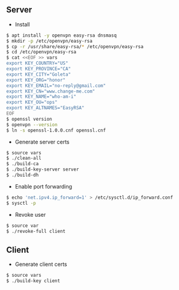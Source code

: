 
## Server

* Install 
  
```bash
$ apt install -y openvpn easy-rsa dnsmasq
$ mkdir -p /etc/openvpn/easy-rsa
$ cp -r /usr/share/easy-rsa/* /etc/openvpn/easy-rsa
$ cd /etc/openvpn/easy-rsa
$ cat <<EOF >> vars
export KEY_COUNTRY="US"
export KEY_PROVINCE="CA"
export KEY_CITY="Goleta"
export KEY_ORG="honor"
export KEY_EMAIL="no-reply@gmail.com"
export KEY_CN="www.change-me.com"
export KEY_NAME="who-am-i"
export KEY_OU="ops"
export KEY_ALTNAMES="EasyRSA"
EOF
$ openssl version
$ openvpn --version
$ ln -s openssl-1.0.0.cnf openssl.cnf
```

* Generate server certs

```bash
$ source vars
$ ./clean-all
$ ./build-ca
$ ./build-key-server server
$ ./build-dh
```

* Enable port forwarding

```bash
$ echo 'net.ipv4.ip_forward=1' > /etc/sysctl.d/ip_forward.conf
$ sysctl -p
```

* Revoke user

```bash
$ source var
$ ./revoke-full client
```

## Client

* Generate client certs

```bash
$ source vars
$ ./build-key client
```